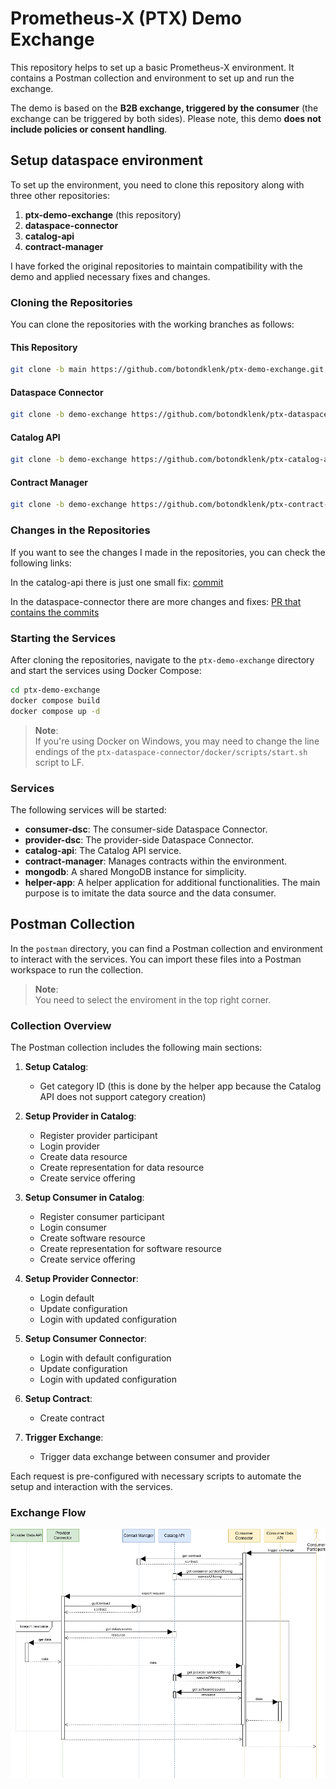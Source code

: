 # Prometheus-X (PTX) Demo Exchange

This repository helps to set up a basic Prometheus-X environment. It contains a Postman collection and environment to set up and run the exchange.

The demo is based on the **B2B exchange, triggered by the consumer** (the exchange can be triggered by both sides). Please note, this demo **does not include policies or consent handling**.

## Setup dataspace environment

To set up the environment, you need to clone this repository along with three other repositories:

1. **ptx-demo-exchange** (this repository)
2. **dataspace-connector**
3. **catalog-api**
4. **contract-manager**

I have forked the original repositories to maintain compatibility with the demo and applied necessary fixes and changes.

### Cloning the Repositories

You can clone the repositories with the working branches as follows:

#### This Repository
```bash
git clone -b main https://github.com/botondklenk/ptx-demo-exchange.git
```

#### Dataspace Connector
```bash
git clone -b demo-exchange https://github.com/botondklenk/ptx-dataspace-connector.git
```

#### Catalog API
```bash
git clone -b demo-exchange https://github.com/botondklenk/ptx-catalog-api.git
```

#### Contract Manager
```bash
git clone -b demo-exchange https://github.com/botondklenk/ptx-contract-manager.git
```

### Changes in the Repositories

If you want to see the changes I made in the repositories, you can check the following links:

In the catalog-api there is just one small fix:
[commit](https://github.com/botondklenk/ptx-catalog-api/commit/1a2262e15c1d3e76c79a26d27e57a55aa79076a3)

In the dataspace-connector there are more changes and fixes:
[PR that contains the commits](https://github.com/botondklenk/ptx-dataspace-connector/pull/2/commits)

### Starting the Services

After cloning the repositories, navigate to the `ptx-demo-exchange` directory and start the services using Docker Compose:

```bash
cd ptx-demo-exchange
docker compose build
docker compose up -d
```

> **Note**:  
> If you're using Docker on Windows, you may need to change the line endings of the `ptx-dataspace-connector/docker/scripts/start.sh` script to LF.

### Services

The following services will be started:

- **consumer-dsc**: The consumer-side Dataspace Connector.
- **provider-dsc**: The provider-side Dataspace Connector.
- **catalog-api**: The Catalog API service.
- **contract-manager**: Manages contracts within the environment.
- **mongodb**: A shared MongoDB instance for simplicity.
- **helper-app**: A helper application for additional functionalities. The main purpose is to imitate the data source and the data consumer.

## Postman Collection

In the `postman` directory, you can find a Postman collection and environment to interact with the services. You can import these files into a Postman workspace to run the collection.

> **Note**:  
> You need to select the enviroment in the top right corner.

### Collection Overview

The Postman collection includes the following main sections:

1. **Setup Catalog**: 
    - Get category ID (this is done by the helper app because the Catalog API does not support category creation)

2. **Setup Provider in Catalog**: 
    - Register provider participant
    - Login provider
    - Create data resource
    - Create representation for data resource
    - Create service offering

3. **Setup Consumer in Catalog**: 
    - Register consumer participant
    - Login consumer
    - Create software resource
    - Create representation for software resource
    - Create service offering

4. **Setup Provider Connector**: 
    - Login default
    - Update configuration
    - Login with updated configuration

5. **Setup Consumer Connector**: 
    - Login with default configuration
    - Update configuration
    - Login with updated configuration

6. **Setup Contract**: 
    - Create contract

7. **Trigger Exchange**: 
    - Trigger data exchange between consumer and provider

Each request is pre-configured with necessary scripts to automate the setup and interaction with the services.

### Exchange Flow

![Exchange Flow](./figures/exchange-simple.png)




